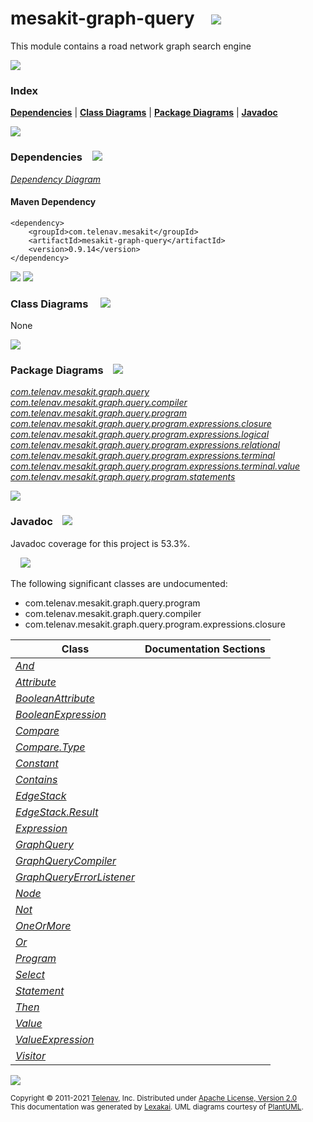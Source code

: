 [//]: # (start-user-text)



[//]: # (end-user-text)

# mesakit-graph-query &nbsp;&nbsp; <img src="https://telenav.github.io/telenav-assets/images/icons/graph-32.png" srcset="https://telenav.github.io/telenav-assets/images/icons/graph-32-2x.png 2x"/>

This module contains a road network graph search engine

<img src="https://telenav.github.io/telenav-assets/images/separators/horizontal-line-512.png" srcset="https://telenav.github.io/telenav-assets/images/separators/horizontal-line-512-2x.png 2x"/>

### Index



[**Dependencies**](#dependencies) | [**Class Diagrams**](#class-diagrams) | [**Package Diagrams**](#package-diagrams) | [**Javadoc**](#javadoc)

<img src="https://telenav.github.io/telenav-assets/images/separators/horizontal-line-512.png" srcset="https://telenav.github.io/telenav-assets/images/separators/horizontal-line-512-2x.png 2x"/>

### Dependencies <a name="dependencies"></a> &nbsp;&nbsp; <img src="https://telenav.github.io/telenav-assets/images/icons/dependencies-32.png" srcset="https://telenav.github.io/telenav-assets/images/icons/dependencies-32-2x.png 2x"/>

[*Dependency Diagram*](https://www.mesakit.org/0.9.14/lexakai/mesakit/mesakit-graph/query/documentation/diagrams/dependencies.svg)

#### Maven Dependency

    <dependency>
        <groupId>com.telenav.mesakit</groupId>
        <artifactId>mesakit-graph-query</artifactId>
        <version>0.9.14</version>
    </dependency>

<img src="https://telenav.github.io/telenav-assets/images/separators/horizontal-line-128.png" srcset="https://telenav.github.io/telenav-assets/images/separators/horizontal-line-128-2x.png 2x"/>

[//]: # (start-user-text)



[//]: # (end-user-text)

<img src="https://telenav.github.io/telenav-assets/images/separators/horizontal-line-128.png" srcset="https://telenav.github.io/telenav-assets/images/separators/horizontal-line-128-2x.png 2x"/>

### Class Diagrams <a name="class-diagrams"></a> &nbsp; &nbsp; <img src="https://telenav.github.io/telenav-assets/images/icons/diagram-40.png" srcset="https://telenav.github.io/telenav-assets/images/icons/diagram-40-2x.png 2x"/>

None

<img src="https://telenav.github.io/telenav-assets/images/separators/horizontal-line-128.png" srcset="https://telenav.github.io/telenav-assets/images/separators/horizontal-line-128-2x.png 2x"/>

### Package Diagrams <a name="package-diagrams"></a> &nbsp;&nbsp; <img src="https://telenav.github.io/telenav-assets/images/icons/box-24.png" srcset="https://telenav.github.io/telenav-assets/images/icons/box-24-2x.png 2x"/>

[*com.telenav.mesakit.graph.query*](https://www.mesakit.org/0.9.14/lexakai/mesakit/mesakit-graph/query/documentation/diagrams/com.telenav.mesakit.graph.query.svg)  
[*com.telenav.mesakit.graph.query.compiler*](https://www.mesakit.org/0.9.14/lexakai/mesakit/mesakit-graph/query/documentation/diagrams/com.telenav.mesakit.graph.query.compiler.svg)  
[*com.telenav.mesakit.graph.query.program*](https://www.mesakit.org/0.9.14/lexakai/mesakit/mesakit-graph/query/documentation/diagrams/com.telenav.mesakit.graph.query.program.svg)  
[*com.telenav.mesakit.graph.query.program.expressions.closure*](https://www.mesakit.org/0.9.14/lexakai/mesakit/mesakit-graph/query/documentation/diagrams/com.telenav.mesakit.graph.query.program.expressions.closure.svg)  
[*com.telenav.mesakit.graph.query.program.expressions.logical*](https://www.mesakit.org/0.9.14/lexakai/mesakit/mesakit-graph/query/documentation/diagrams/com.telenav.mesakit.graph.query.program.expressions.logical.svg)  
[*com.telenav.mesakit.graph.query.program.expressions.relational*](https://www.mesakit.org/0.9.14/lexakai/mesakit/mesakit-graph/query/documentation/diagrams/com.telenav.mesakit.graph.query.program.expressions.relational.svg)  
[*com.telenav.mesakit.graph.query.program.expressions.terminal*](https://www.mesakit.org/0.9.14/lexakai/mesakit/mesakit-graph/query/documentation/diagrams/com.telenav.mesakit.graph.query.program.expressions.terminal.svg)  
[*com.telenav.mesakit.graph.query.program.expressions.terminal.value*](https://www.mesakit.org/0.9.14/lexakai/mesakit/mesakit-graph/query/documentation/diagrams/com.telenav.mesakit.graph.query.program.expressions.terminal.value.svg)  
[*com.telenav.mesakit.graph.query.program.statements*](https://www.mesakit.org/0.9.14/lexakai/mesakit/mesakit-graph/query/documentation/diagrams/com.telenav.mesakit.graph.query.program.statements.svg)

<img src="https://telenav.github.io/telenav-assets/images/separators/horizontal-line-128.png" srcset="https://telenav.github.io/telenav-assets/images/separators/horizontal-line-128-2x.png 2x"/>

### Javadoc <a name="javadoc"></a> &nbsp;&nbsp; <img src="https://telenav.github.io/telenav-assets/images/icons/books-24.png" srcset="https://telenav.github.io/telenav-assets/images/icons/books-24-2x.png 2x"/>

Javadoc coverage for this project is 53.3%.  
  
&nbsp; &nbsp; <img src="https://telenav.github.io/telenav-assets/meters/meter-50-96.png" srcset="https://telenav.github.io/telenav-assets/meters/meter-50-96-2x.png 2x"/>


The following significant classes are undocumented:  

- com.telenav.mesakit.graph.query.program  
- com.telenav.mesakit.graph.query.compiler  
- com.telenav.mesakit.graph.query.program.expressions.closure

| Class | Documentation Sections |
|---|---|
| [*And*](https://www.mesakit.org/0.9.14/javadoc/mesakit/mesakit.graph.query////////////////////////////////////////////////////////////////.html) |  |  
| [*Attribute*](https://www.mesakit.org/0.9.14/javadoc/mesakit/mesakit.graph.query/////////////////////////////////////////////////////////////////////////////.html) |  |  
| [*BooleanAttribute*](https://www.mesakit.org/0.9.14/javadoc/mesakit/mesakit.graph.query////////////////////////////////////////////////////////////////////////////////////.html) |  |  
| [*BooleanExpression*](https://www.mesakit.org/0.9.14/javadoc/mesakit/mesakit.graph.query//////////////////////////////////////////////////////////.html) |  |  
| [*Compare*](https://www.mesakit.org/0.9.14/javadoc/mesakit/mesakit.graph.query/////////////////////////////////////////////////////////////////////.html) |  |  
| [*Compare.Type*](https://www.mesakit.org/0.9.14/javadoc/mesakit/mesakit.graph.query//////////////////////////////////////////////////////////////////////////.html) |  |  
| [*Constant*](https://www.mesakit.org/0.9.14/javadoc/mesakit/mesakit.graph.query////////////////////////////////////////////////////////////////////////////.html) |  |  
| [*Contains*](https://www.mesakit.org/0.9.14/javadoc/mesakit/mesakit.graph.query//////////////////////////////////////////////////////////////////////.html) |  |  
| [*EdgeStack*](https://www.mesakit.org/0.9.14/javadoc/mesakit/mesakit.graph.query//////////////////////////////////////////////////.html) |  |  
| [*EdgeStack.Result*](https://www.mesakit.org/0.9.14/javadoc/mesakit/mesakit.graph.query/////////////////////////////////////////////////////////.html) |  |  
| [*Expression*](https://www.mesakit.org/0.9.14/javadoc/mesakit/mesakit.graph.query///////////////////////////////////////////////////.html) |  |  
| [*GraphQuery*](https://www.mesakit.org/0.9.14/javadoc/mesakit/mesakit.graph.query///////////////////////////////////////////.html) |  |  
| [*GraphQueryCompiler*](https://www.mesakit.org/0.9.14/javadoc/mesakit/mesakit.graph.query////////////////////////////////////////////////////////////.html) |  |  
| [*GraphQueryErrorListener*](https://www.mesakit.org/0.9.14/javadoc/mesakit/mesakit.graph.query/////////////////////////////////////////////////////////////////.html) |  |  
| [*Node*](https://www.mesakit.org/0.9.14/javadoc/mesakit/mesakit.graph.query/////////////////////////////////////////////.html) |  |  
| [*Not*](https://www.mesakit.org/0.9.14/javadoc/mesakit/mesakit.graph.query////////////////////////////////////////////////////////////////.html) |  |  
| [*OneOrMore*](https://www.mesakit.org/0.9.14/javadoc/mesakit/mesakit.graph.query//////////////////////////////////////////////////////////////////////.html) |  |  
| [*Or*](https://www.mesakit.org/0.9.14/javadoc/mesakit/mesakit.graph.query///////////////////////////////////////////////////////////////.html) |  |  
| [*Program*](https://www.mesakit.org/0.9.14/javadoc/mesakit/mesakit.graph.query////////////////////////////////////////////////.html) |  |  
| [*Select*](https://www.mesakit.org/0.9.14/javadoc/mesakit/mesakit.graph.query//////////////////////////////////////////////////////////.html) |  |  
| [*Statement*](https://www.mesakit.org/0.9.14/javadoc/mesakit/mesakit.graph.query//////////////////////////////////////////////////.html) |  |  
| [*Then*](https://www.mesakit.org/0.9.14/javadoc/mesakit/mesakit.graph.query////////////////////////////////////////////////////////////////////.html) |  |  
| [*Value*](https://www.mesakit.org/0.9.14/javadoc/mesakit/mesakit.graph.query/////////////////////////////////////////////////////////////////////////.html) |  |  
| [*ValueExpression*](https://www.mesakit.org/0.9.14/javadoc/mesakit/mesakit.graph.query///////////////////////////////////////////////////////////////////////////////////.html) |  |  
| [*Visitor*](https://www.mesakit.org/0.9.14/javadoc/mesakit/mesakit.graph.query////////////////////////////////////////////////.html) |  |  

[//]: # (start-user-text)



[//]: # (end-user-text)

<img src="https://telenav.github.io/telenav-assets/images/separators/horizontal-line-512.png" srcset="https://telenav.github.io/telenav-assets/images/separators/horizontal-line-512-2x.png 2x"/>

<sub>Copyright &#169; 2011-2021 [Telenav](https://telenav.com), Inc. Distributed under [Apache License, Version 2.0](LICENSE)</sub>  
<sub>This documentation was generated by [Lexakai](https://lexakai.org). UML diagrams courtesy of [PlantUML](https://plantuml.com).</sub>
